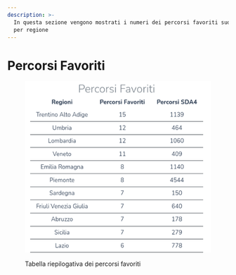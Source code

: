 ```yaml
---
description: >-
  In questa sezione vengono mostrati i numeri dei percorsi favoriti suddivisi
  per regione
---
```


# Percorsi Favoriti

<figure><img src="../../.gitbook/assets/image.png" alt=""><figcaption><p>Tabella riepilogativa dei percorsi favoriti</p></figcaption></figure>
